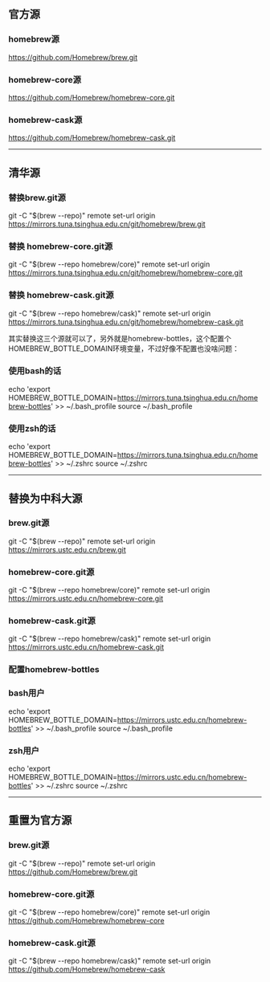 ## 官方源

### homebrew源
https://github.com/Homebrew/brew.git
### homebrew-core源
https://github.com/Homebrew/homebrew-core.git
### homebrew-cask源
https://github.com/Homebrew/homebrew-cask.git

---
## 清华源

### 替换brew.git源
git -C "$(brew --repo)" remote set-url origin https://mirrors.tuna.tsinghua.edu.cn/git/homebrew/brew.git
### 替换 homebrew-core.git源
git -C "$(brew --repo homebrew/core)" remote set-url origin https://mirrors.tuna.tsinghua.edu.cn/git/homebrew/homebrew-core.git
### 替换 homebrew-cask.git源
git -C "$(brew --repo homebrew/cask)" remote set-url origin https://mirrors.tuna.tsinghua.edu.cn/git/homebrew/homebrew-cask.git

其实替换这三个源就可以了，另外就是homebrew-bottles，这个配置个HOMEBREW_BOTTLE_DOMAIN环境变量，不过好像不配置也没啥问题：

### 使用bash的话
echo 'export HOMEBREW_BOTTLE_DOMAIN=https://mirrors.tuna.tsinghua.edu.cn/homebrew-bottles' >> ~/.bash_profile
source ~/.bash_profile

### 使用zsh的话
echo 'export HOMEBREW_BOTTLE_DOMAIN=https://mirrors.tuna.tsinghua.edu.cn/homebrew-bottles' >> ~/.zshrc
source ~/.zshrc

---

## 替换为中科大源

### brew.git源
git -C "$(brew --repo)" remote set-url origin https://mirrors.ustc.edu.cn/brew.git
### homebrew-core.git源
git -C "$(brew --repo homebrew/core)" remote set-url origin https://mirrors.ustc.edu.cn/homebrew-core.git
### homebrew-cask.git源
git -C "$(brew --repo homebrew/cask)" remote set-url origin https://mirrors.ustc.edu.cn/homebrew-cask.git
### 配置homebrew-bottles
### bash用户
echo 'export HOMEBREW_BOTTLE_DOMAIN=https://mirrors.ustc.edu.cn/homebrew-bottles' >> ~/.bash_profile
source ~/.bash_profile
### zsh用户
echo 'export HOMEBREW_BOTTLE_DOMAIN=https://mirrors.ustc.edu.cn/homebrew-bottles' >> ~/.zshrc
source ~/.zshrc

---

## 重置为官方源

### brew.git源
git -C "$(brew --repo)" remote set-url origin https://github.com/Homebrew/brew.git
### homebrew-core.git源
git -C "$(brew --repo homebrew/core)" remote set-url origin https://github.com/Homebrew/homebrew-core
### homebrew-cask.git源
git -C "$(brew --repo homebrew/cask)" remote set-url origin https://github.com/Homebrew/homebrew-cask


